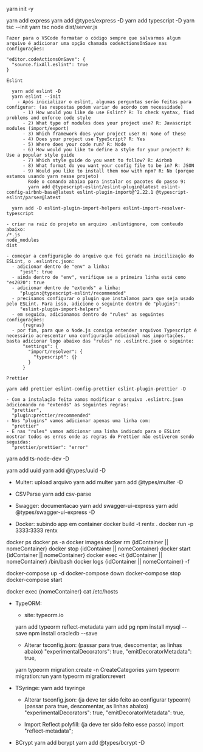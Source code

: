 yarn init -y

yarn add express
yarn add @types/express -D
yarn add typescript -D
yarn tsc --init
  yarn tsc
  node dist/server.js

```
Fazer para o VSCode formatar o código sempre que salvarmos algum arquivo é adicionar uma opção chamada codeActionsOnSave nas configurações:

"editor.codeActionsOnSave": {
  "source.fixAll.eslint": true
}

Eslint

  yarn add eslint -D
  yarn eslint --init
    - Após inicializar o eslint, algumas perguntas serão feitas para configurar: (as respostas podem variar de acordo com necessidade)
      - 1) How would you like do use Eslint? R: To check syntax, find problems and enforce code style
      - 2) What type of modules does your project use? R: Javascript modules (import/export)
      - 3) Which framework does your project use? R: None of these
      - 4) Does your project use TypeScript? R: Yes
      - 5) Where does your code run? R: Node
      - 6) How would you like to define a style for your project? R: Use a popular style guide
      - 7) Which style guide do you want to follow? R: Airbnb
      - 8) What format do you want your config file to be in? R: JSON
      - 9) Would you like to install them now with npm? R: No (porque estamos usando yarn nesse projeto)
        Rode o comando abaixo para instalar os pacotes do passo 9:
        yarn add @typescript-eslint/eslint-plugin@latest eslint-config-airbnb-base@latest eslint-plugin-import@^2.22.1 @typescript-eslint/parser@latest
  
  yarn add -D eslint-plugin-import-helpers eslint-import-resolver-typescript

- criar na raiz do projeto um arquivo .eslintignore, com conteudo abaixo:
/*.js
node_modules
dist

- começar a configuração do arquivo que foi gerado na inicilização do ESLint, o .eslintrc.json:
  - adicionar dentro de "env" a linha:
     "jest": true
  - ainda dentro de "env", verifique se a primeira linha está como "es2020": true
  - adicionar dentro de "extends" a linha:
     "plugin:@typescript-eslint/recommended"
  - precisamos configurar o plugin que instalamos para que seja usado pelo ESLint. Para isso, adicione o seguinte dentro de "plugins":
     "eslint-plugin-import-helpers"
  - em seguida, adicionamos dentro de "rules" as seguintes configurações:
      {regras}
  - por fim, para que o Node.js consiga entender arquivos Typescript é necessário acrescentar uma configuração adicional nas importações. basta adicionar logo abaixo das "rules" no .eslintrc.json o seguinte:
      "settings": {
        "import/resolver": {
          "typescript": {}
        }
      }
```

```
Prettier

yarn add prettier eslint-config-prettier eslint-plugin-prettier -D

- Com a instalação feita vamos modificar o arquivo .eslintrc.json adicionando no "extends" as seguintes regras:
  "prettier",
  "plugin:prettier/recommended"
- Nos "plugins" vamos adicionar apenas uma linha com:
  "prettier"
- E nas "rules" vamos adicionar uma linha indicado para o ESLint mostrar todos os erros onde as regras do Prettier não estiverem sendo seguidas:
  "prettier/prettier": "error"
```

yarn add ts-node-dev -D

yarn add uuid
yarn add @types/uuid -D

- Multer: upload arquivo
yarn add multer
yarn add @types/multer -D

- CSVParse
yarn add csv-parse

- Swagger: documentacao
yarn add swagger-ui-express
yarn add @types/swagger-ui-express -D

- Docker: subindo app em container
docker build -t rentx .
docker run -p 3333:3333 rentx

docker ps
docker ps -a
docker images
docker rm {idContainer || nomeContainer}
docker stop {idContainer || nomeContainer}
docker start {idContainer || nomeContainer}
docker exec -it {idContainer || nomeContainer} /bin/bash
docker logs {idContainer || nomeContainer} -f

docker-compose up -d
docker-compose down
docker-compose stop
docker-compose start

docker exec {nomeContainer} cat /etc/hosts

- TypeORM: 
  - site: typeorm.io

  yarn add typeorm reflect-metadata
  yarn add pg
    npm install mysql --save
    npm install oracledb --save

  - Alterar tsconfig.json: (passar para true, descomentar, as linhas abaixo)
    "experimentalDecorators": true,
    "emitDecoratorMetadata": true,

  yarn typeorm migration:create -n CreateCategories
  yarn typeorm migration:run
  yarn typeorm migration:revert

- TSyringe:
  yarn add tsyringe

  - Alterar tsconfig.json: (ja deve ter sido feito ao configurar typeorm) (passar para true, descomentar, as linhas abaixo)
    "experimentalDecorators": true,
    "emitDecoratorMetadata": true,
  
  - Import Reflect polyfill: (ja deve ter sido feito esse passo)
    import "reflect-metadata";

- BCrypt
  yarn add bcrypt
  yarn add @types/bcrypt -D
